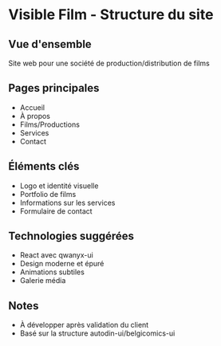 # Visible Film - Structure du site

## Vue d'ensemble
Site web pour une société de production/distribution de films

## Pages principales
- Accueil
- À propos
- Films/Productions
- Services
- Contact

## Éléments clés
- Logo et identité visuelle
- Portfolio de films
- Informations sur les services
- Formulaire de contact

## Technologies suggérées
- React avec qwanyx-ui
- Design moderne et épuré
- Animations subtiles
- Galerie média

## Notes
- À développer après validation du client
- Basé sur la structure autodin-ui/belgicomics-ui